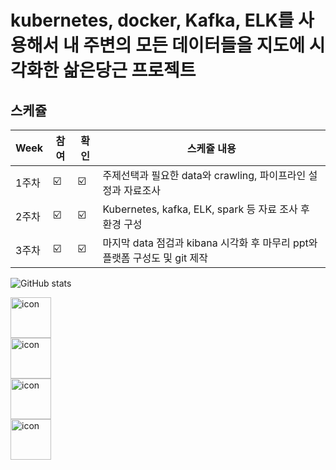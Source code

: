 # kubernetes, docker, Kafka, ELK를 사용해서 내 주변의 모든 데이터들을 지도에 시각화한 삶은당근 프로젝트

## 스케쥴

| Week | 참여 | 확인 | 스케쥴 내용 |
| ------ | -- | -- |----------- |
| 1주차 | ☑️ | ☑️ | 주제선택과 필요한 data와 crawling, 파이프라인 설정과 자료조사 |
| 2주차 | ☑️ | ☑️ | Kubernetes, kafka, ELK, spark 등 자료 조사 후 환경 구성  |
| 3주차 | ☑️ | ☑️ | 마지막 data 점검과 kibana 시각화 후 마무리 ppt와 플랫폼 구성도 및 git 제작 |

![GitHub stats](https://github-readme-stats.vercel.app/api?username=SL4team&theme=default )

<div style="display: flex; align-items: flex-start;"><img src="https://techstack-generator.vercel.app/kubernetes-icon.svg" alt="icon" width="65" height="65" /></div>

<div style="display: flex; align-items: flex-start;"><img src="https://techstack-generator.vercel.app/docker-icon.svg" alt="icon" width="65" height="65" /></div>

<div style="display: flex; align-items: flex-start;"><img src="https://techstack-generator.vercel.app/mysql-icon.svg" alt="icon" width="65" height="65" /></div>

<div style="display: flex; align-items: flex-start;"><img src="https://techstack-generator.vercel.app/django-icon.svg" alt="icon" width="65" height="65" /></div>

